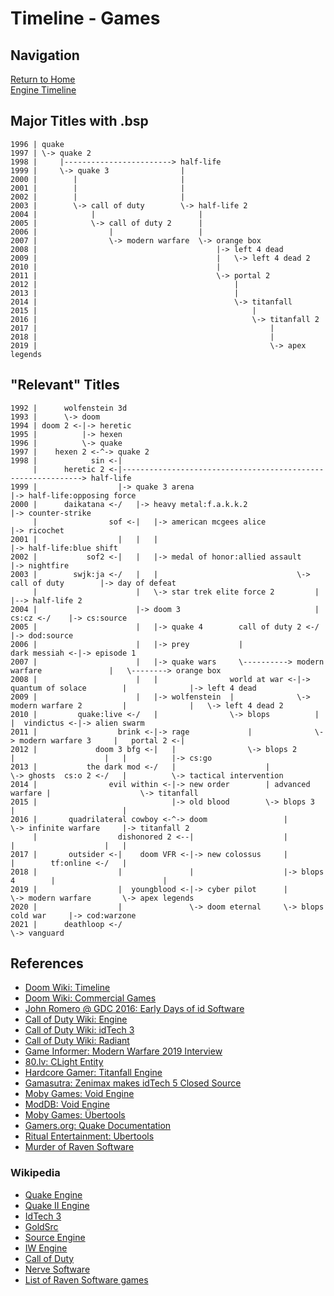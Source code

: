 # Timeline - Games

## Navigation

[Return to Home](../index.md)  
[Engine Timeline](./engines.md)


## Major Titles with .bsp

```
1996 | quake
1997 | \-> quake 2
1998 |     |------------------------> half-life
1999 |     \-> quake 3                |
2000 |        |                       |
2001 |        |                       |
2002 |        |                       |
2003 |        \-> call of duty        \-> half-life 2
2004 |            |                       |
2005 |            \-> call of duty 2      |
2006 |                |                   |
2007 |                \-> modern warfare  \-> orange box
2008 |                                        |-> left 4 dead
2009 |                                        |   \-> left 4 dead 2
2010 |                                        |
2011 |                                        \-> portal 2
2012 |                                            |
2013 |                                            |
2014 |                                            \-> titanfall
2015 |                                                |
2016 |                                                \-> titanfall 2
2017 |                                                    |
2018 |                                                    |
2019 |                                                    \-> apex legends
```


## "Relevant" Titles

```
1992 |      wolfenstein 3d
1993 |      \-> doom
1994 | doom 2 <-|-> heretic
1995 |          |-> hexen
1996 |          \-> quake
1997 |    hexen 2 <-^-> quake 2
1998 |            sin <-|
     |      heretic 2 <-|-------------------------------------------------------------> half-life
1999 |                  |-> quake 3 arena                                               |-> half-life:opposing force
2000 |      daikatana <-/   |-> heavy metal:f.a.k.k.2                                   |-> counter-strike
     |                sof <-|   |-> american mcgees alice                               |-> ricochet
2001 |                  |   |   |                                                       |-> half-life:blue shift
2002 |           sof2 <-|   |   |-> medal of honor:allied assault                       |-> nightfire
2003 |        swjk:ja <-/   |   |                               \-> call of duty        |-> day of defeat
     |                      |   \-> star trek elite force 2         |                   |--> half-life 2
2004 |                      |-> doom 3                              |           cs:cz <-/    |-> cs:source
2005 |                      |   |-> quake 4        call of duty 2 <-/                        |-> dod:source
2006 |                      |   |-> prey           |                          dark messiah <-|-> episode 1
2007 |                      |   |-> quake wars     \----------> modern warfare               |   \--------> orange box
2008 |                      |   |                world at war <-|-> quantum of solace        |              |-> left 4 dead
2009 |                      |   |-> wolfenstein  |              \-> modern warfare 2         |              |   \-> left 4 dead 2
2010 |         quake:live <-/   |                \-> blops          |                        |  vindictus <-|-> alien swarm
2011 |                  brink <-|-> rage             |              \-> modern warfare 3     |   portal 2 <-|
2012 |             doom 3 bfg <-|   |                \-> blops 2        |                    |   |          |-> cs:go
2013 |           the dark mod <-/   |                    |              \-> ghosts  cs:o 2 <-/   |          \-> tactical intervention
2014 |                evil within <-|-> new order        | advanced warfare |                    \-> titanfall
2015 |                              |-> old blood        \-> blops 3        |                        |
2016 |       quadrilateral cowboy <-^-> doom                 |              \-> infinite warfare     |-> titanfall 2
     |                  dishonored 2 <--|                    |                  |                    |   |
2017 |       outsider <-|    doom VFR <-|-> new colossus     |                  |        tf:online <-/   |
2018 |                  |               |                    |-> blops 4        |                        |
2019 |                  |  youngblood <-|-> cyber pilot      |                  \-> modern warfare       \-> apex legends
2020 |                  |               \-> doom eternal     \-> blops cold war     |-> cod:warzone
2021 |      deathloop <-/                                                           \-> vanguard
```


## References

 - [Doom Wiki: Timeline](https://doomwiki.org/wiki/Timeline)
 - [Doom Wiki: Commercial Games](https://doomwiki.org/wiki/Commercial_games)
 - [John Romero @ GDC 2016: Early Days of id Software](https://www.gdcvault.com/play/1023765/The-Early-Days-of-id)
 - [Call of Duty Wiki: Engine](https://callofduty.fandom.com/wiki/Game_Engine)
 - [Call of Duty Wiki: idTech 3](https://callofduty.fandom.com/wiki/Id_Tech_3)
 - [Call of Duty Wiki: Radiant](https://callofduty.fandom.com/wiki/Radiant)
 - [Game Informer: Modern Warfare 2019 Interview](https://www.gameinformer.com/2019/08/26/the-impressive-new-tech-behind-call-of-duty-modern-warfare)
 - [80.lv: CLight Entity](https://80.lv/articles/valve-reused-the-code-for-flickering-lights-in-alyx-22-years-later/)
 - [Hardcore Gamer: Titanfall Engine](https://hardcoregamer.com/features/interviews/e3-2016-respawn-talks-content-variety-reworked-engine-in-titanfall-2/212196/)
 - [Gamasutra: Zenimax makes idTech 5 Closed Source](https://www.gamasutra.com/view/news/29886/id_Tech_5_Rage_Engine_No_Longer_Up_For_External_Licensing.php)
 - [Moby Games: Void Engine](https://www.mobygames.com/game-group/3d-engine-void-engine)
 - [ModDB: Void Engine](https://www.moddb.com/engines/void-engine)
 - [Moby Games: Übertools](https://www.mobygames.com/game-group/3d-engine-id-tech-3-with-bertools)
 - [Gamers.org: Quake Documentation](https://www.gamers.org/dEngine/quake/)
 - [Ritual Entertainment: Ubertools](http://ritualistic.chrissstrahl.de/games/ef2/gdkdocs/)
 - [Murder of Raven Software](https://steemit.com/gaming/@vladalexan/the-murder-of-raven-software)

### Wikipedia
 - [Quake Engine](https://en.wikipedia.org/wiki/Quake_engine#Games_using_the_Quake_engine)
 - [Quake II Engine](https://en.wikipedia.org/wiki/Quake_II_engine#Games_using_the_Quake_II_engine)
 - [IdTech 3](https://en.wikipedia.org/wiki/Id_Tech_3#Games_using_the_engine)
 - [GoldSrc](https://en.wikipedia.org/wiki/GoldSrc)
 - [Source Engine](https://en.wikipedia.org/wiki/Source_(game_engine)#Games_using_Source)
 - [IW Engine](https://en.wikipedia.org/wiki/IW_(game_engine)#Games_using_IW_engine)
 - [Call of Duty](https://en.wikipedia.org/wiki/Call_of_Duty)
 - [Nerve Software](https://en.wikipedia.org/wiki/Nerve_Software)
 - [List of Raven Software games](https://en.wikipedia.org/wiki/List_of_Raven_Software_games)
